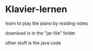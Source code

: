 # Klavier-lernen
learn to play the piano by reading notes

download is in the "jar-file" folder

other stuff is the java code
